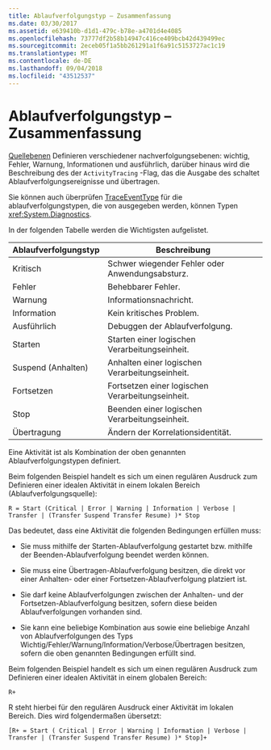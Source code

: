 ```yaml
---
title: Ablaufverfolgungstyp – Zusammenfassung
ms.date: 03/30/2017
ms.assetid: e639410b-d1d1-479c-b78e-a4701d4e4085
ms.openlocfilehash: 73777df2b58b14947c416ce409bcb42d439499ec
ms.sourcegitcommit: 2eceb05f1a5bb261291a1f6a91c5153727ac1c19
ms.translationtype: MT
ms.contentlocale: de-DE
ms.lasthandoff: 09/04/2018
ms.locfileid: "43512537"
---
```

# <a name="trace-type-summary"></a>Ablaufverfolgungstyp – Zusammenfassung
[Quellebenen](https://go.microsoft.com/fwlink/?LinkID=94943) Definieren verschiedener nachverfolgungsebenen: wichtig, Fehler, Warnung, Informationen und ausführlich, darüber hinaus wird die Beschreibung des der `ActivityTracing` -Flag, das die Ausgabe des schaltet Ablaufverfolgungsereignisse und übertragen.  
  
 Sie können auch überprüfen [TraceEventType](https://go.microsoft.com/fwlink/?LinkId=95169) für die ablaufverfolgungstypen, die von ausgegeben werden, können Typen <xref:System.Diagnostics>.  
  
 In der folgenden Tabelle werden die Wichtigsten aufgelistet.  
  
|Ablaufverfolgungstyp|Beschreibung|  
|----------------|-----------------|  
|Kritisch|Schwer wiegender Fehler oder Anwendungsabsturz.|  
|Fehler|Behebbarer Fehler.|  
|Warnung|Informationsnachricht.|  
|Information|Kein kritisches Problem.|  
|Ausführlich|Debuggen der Ablaufverfolgung.|  
|Starten|Starten einer logischen Verarbeitungseinheit.|  
|Suspend (Anhalten)|Anhalten einer logischen Verarbeitungseinheit.|  
|Fortsetzen|Fortsetzen einer logischen Verarbeitungseinheit.|  
|Stop|Beenden einer logischen Verarbeitungseinheit.|  
|Übertragung|Ändern der Korrelationsidentität.|  
  
 Eine Aktivität ist als Kombination der oben genannten Ablaufverfolgungstypen definiert.  
  
 Beim folgenden Beispiel handelt es sich um einen regulären Ausdruck zum Definieren einer idealen Aktivität in einem lokalen Bereich (Ablaufverfolgungsquelle):  
  
 `R = Start (Critical | Error | Warning | Information | Verbose | Transfer | (Transfer Suspend Transfer Resume) )* Stop`  
  
 Das bedeutet, dass eine Aktivität die folgenden Bedingungen erfüllen muss:  
  
-   Sie muss mithilfe der Starten-Ablaufverfolgung gestartet bzw. mithilfe der Beenden-Ablaufverfolgung beendet werden können.  
  
-   Sie muss eine Übertragen-Ablaufverfolgung besitzen, die direkt vor einer Anhalten- oder einer Fortsetzen-Ablaufverfolgung platziert ist.  
  
-   Sie darf keine Ablaufverfolgungen zwischen der Anhalten- und der Fortsetzen-Ablaufverfolgung besitzen, sofern diese beiden Ablaufverfolgungen vorhanden sind.  
  
-   Sie kann eine beliebige Kombination aus sowie eine beliebige Anzahl von Ablaufverfolgungen des Typs Wichtig/Fehler/Warnung/Information/Verbose/Übertragen besitzen, sofern die oben genannten Bedingungen erfüllt sind.  
  
 Beim folgenden Beispiel handelt es sich um einen regulären Ausdruck zum Definieren einer idealen Aktivität in einem globalen Bereich:  
  
```  
R+   
```  
  
 R steht hierbei für den regulären Ausdruck einer Aktivität im lokalen Bereich. Dies wird folgendermaßen übersetzt:  
  
```  
[R+ = Start ( Critical | Error | Warning | Information | Verbose | Transfer | (Transfer Suspend Transfer Resume) )* Stop]+  
```
